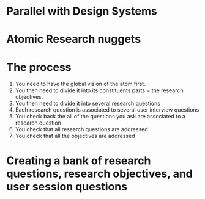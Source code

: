 # Parallel with Design Systems

# Atomic Research nuggets

# The process
1. You need to have the global vision of the atom first. 
2. You then need to divide it into its constituents parts = the research objectives. 
3. You then need to divide it into several research questions 
4. Each research question is associated to several user interview questions
5. You check back the all of the questions you ask are associated to a research question
6. You check that all research questions are addressed
7. You check that all the objectives are addressed

# Creating a bank of research questions, research objectives, and user session questions